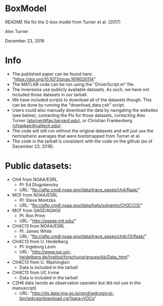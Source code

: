 # BoxModel
README file for the 2-box model from Turner et al. (2017)

Alex Turner

December 23, 2016


# Info
 * The published paper can be found here: "https://doi.org/10.1073/pnas.1616020114".
 * The MATLAB code can be run using the "DriverScript.m" file.
 * The inversions use publicly available datasets.  As such, we have not included those datasets in our tarball.
 * We have included scripts to download all of the datasets though.  This can be done by running the "download_data.csh" script.
 * Users could also manually download the data by navigating the websites (see below), contacting the PIs for those datasets, contacting Alex Turner (aturner@fas.harvard.edu), or Christian Frankenberg (cfranken@caltech.edu).
 * The code will still run without the original datasets and will just use the hemispheric averages that were bootstrapped from Turner et al.
 * The code in the tarball is consistent with the code on the github (as of December 23, 2016).


# Public datasets:
 * CH4 from NOAA/ESRL
     * PI: Ed Dlugokencky
     * URL: "ftp://aftp.cmdl.noaa.gov/data/trace_gases/ch4/flask/"
 * MCF from NOAA/ESRL
     * PI: Steve Montzka
     * URL: "ftp://aftp.cmdl.noaa.gov/data/hats/solvents/CH3CCl3/"
 * MCF from GAGE/AGAGE
     * PI: Ron Prinn
     * URL: "http://agage.mit.edu/"
 * CH4C13 from NOAA/ESRL
     *  PI: James White
     *  URL: "ftp://aftp.cmdl.noaa.gov/data/trace_gases/ch4c13/flask/"
 * CH4C13 from U. Heidelberg
     *  PI: Ingeborg Levin
     *  URL: "http://www.iup.uni-heidelberg.de/institut/forschung/groups/kk/Data_html"
 * CH4C13 from U. Washington
     *  Data is included in the tarball
 * CH4C13 from UC Irvine
     *  Data is included in the tarball
 * C2H6 data (wrote an observation operator but did not use in the manuscript)
     *  URL: "http://ds.data.jma.go.jp/gmd/wdcgg/cgi-bin/wdcgg/download.cgi?para=VOCs"
